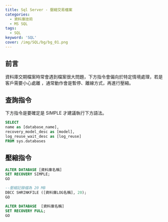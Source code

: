 ```yaml
---
title: Sql Server - 壓縮交易檔案
categories:
  - 資料庫技術
  - MS SQL
tags: 
  - SQL
keyword: 'SQL'
cover: /img/SQL/bg/bg_01.png
---
```

## 前言
資料庫交期檔案時常會遇到檔案很大問題，下方指令會偏向於特定情境處理，若是客戶需要小心處離 ，通常動作會是暫停、離線方式，再進行壓縮。

## 查詢指令
下方指令是要確定是 SIMPLE 才建議執行下方語法。
```sql 
SELECT 
name as [database_name], 
recovery_model_desc as [model], 
log_reuse_wait_desc as [log_reuse] 
FROM sys.databases
```

## 壓縮指令
```sql
ALTER DATABASE [資料庫名稱]
SET RECOVERY SIMPLE;
GO

--壓縮記錄檔為 20 MB
DBCC SHRINKFILE ([資料庫LOG名稱], 20);
GO

ALTER DATABASE  [資料庫名稱]
SET RECOVERY FULL;
GO
```